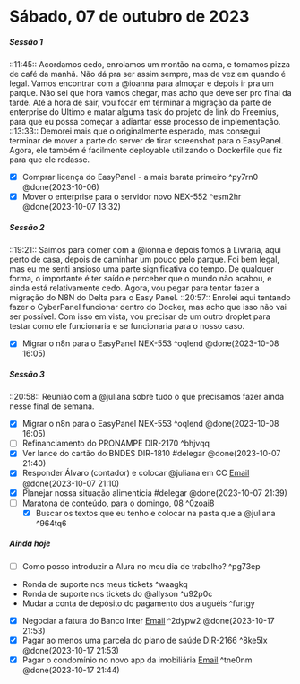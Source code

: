 # Sábado, 07 de outubro de 2023
##### Sessão 1
::11:45:: Acordamos cedo, enrolamos um montão na cama, e tomamos pizza de café da manhã. Não dá pra ser assim sempre, mas de vez em quando é legal. Vamos encontrar com a @ioanna para almoçar e depois ir pra um parque. Não sei que hora vamos chegar, mas acho que deve ser pro final da tarde. Até a hora de sair, vou focar em terminar a migração da parte de enterprise do Ultimo e matar alguma task do projeto de link do Freemius, para que eu possa começar a adiantar esse processo de implementação.
::13:33:: Demorei mais que o originalmente esperado, mas consegui terminar de mover a parte do server de tirar screenshot para o EasyPanel. Agora, ele também é facilmente deployable utilizando o Dockerfile que fiz para que ele rodasse.
- [x] Comprar licença do EasyPanel - a mais barata primeiro ^py7rn0 @done(2023-10-06)
- [x] Mover o enterprise para o servidor novo NEX-552 ^esm2hr @done(2023-10-07 13:32)

##### Sessão 2
::19:21:: Saímos para comer com a @ionna e depois fomos à Livraria, aqui perto de casa, depois de caminhar um pouco pelo parque. Foi bem legal, mas eu me senti ansioso uma parte significativa do tempo. De qualquer forma, o importante é ter saído e perceber que o mundo não acabou, e ainda está relativamente cedo. Agora, vou pegar para tentar fazer a migração do N8N do Delta para o Easy Panel.
::20:57:: Enrolei aqui tentando fazer o CyberPanel funcionar dentro do Docker, mas acho que isso não vai ser possível. Com isso em vista, vou precisar de um outro droplet para testar como ele funcionaria e se funcionaria para o nosso caso.
- [x] Migrar o n8n para o EasyPanel NEX-553 ^oqlend @done(2023-10-08 16:05)

##### Sessão 3
::20:58:: Reunião com a @juliana sobre tudo o que precisamos fazer ainda nesse final de semana.
- [x] Migrar o n8n para o EasyPanel NEX-553 ^oqlend @done(2023-10-08 16:05)
- [ ] Refinanciamento do PRONAMPE DIR-2170 ^bhjvqq
- [x] Ver lance do cartão do BNDES DIR-1810 #delegar @done(2023-10-07 21:40)
- [x] Responder Álvaro (contador) e colocar @juliana em CC [Email](https://app.sparkmailapp.com/web-share/8x5P1RN7FVffT8SHgJlMWJD5IqYyMFVuTMpgjAOx) @done(2023-10-07 21:10)
- [x] Planejar nossa situação alimentícia #delegar @done(2023-10-07 21:39)
- [ ] Maratona de conteúdo, para o domingo, 08 ^0zoai8
	+ [x] Buscar os textos que eu tenho e colocar na pasta que a @juliana  ^964tq6

##### Ainda hoje
- [ ] Como posso introduzir a Alura no meu dia de trabalho? ^pg73ep
+ Ronda de suporte nos meus tickets ^waagkq
+ Ronda de suporte nos tickets do @allyson ^u92p0c
+ Mudar a conta de depósito do pagamento dos aluguéis ^furtgy
- [x] Negociar a fatura do Banco Inter [Email](https://app.sparkmailapp.com/web-share/URXDge1uDD8Pu7dfI5OA9-aM8VqMLCd8kl24LkW0) ^2dypw2 @done(2023-10-17 21:53)
- [x] Pagar ao menos uma parcela do plano de saúde DIR-2166 ^8ke5lx @done(2023-10-17 21:53)
- [x] Pagar o condomínio no novo app da imobiliária [Email](https://app.sparkmailapp.com/web-share/6BoPG2NWFDJ5arhu_YGlS9ImSogasFFvpAuDeP3y) ^tne0nm @done(2023-10-17 21:44)